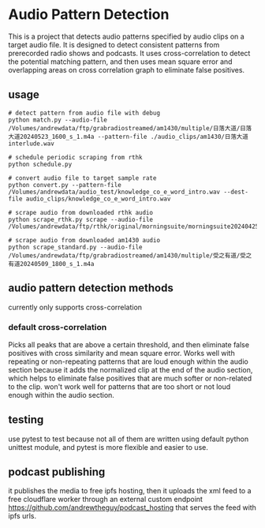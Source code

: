 # Audio Pattern Detection
This is a project that detects audio patterns specified by audio clips on a target audio file. It is designed to detect consistent patterns from prerecorded radio shows and podcasts.
It uses cross-correlation to detect the potential matching pattern, and then uses mean square error and overlapping areas on cross correlation graph to eliminate false positives.

## usage
```shell
# detect pattern from audio file with debug
python match.py --audio-file /Volumes/andrewdata/ftp/grabradiostreamed/am1430/multiple/日落大道/日落大道20240523_1600_s_1.m4a --pattern-file ./audio_clips/am1430/日落大道interlude.wav

# schedule periodic scraping from rthk
python schedule.py

# convert audio file to target sample rate
python convert.py --pattern-file  /Volumes/andrewdata/audio_test/knowledge_co_e_word_intro.wav --dest-file audio_clips/knowledge_co_e_word_intro.wav

# scrape audio from downloaded rthk audio
python scrape_rthk.py scrape --audio-file /Volumes/andrewdata/ftp/rthk/original/morningsuite/morningsuite20240425.m4a

# scrape audio from downloaded am1430 audio
python scrape_standard.py --audio-file /Volumes/andrewdata/ftp/grabradiostreamed/am1430/multiple/受之有道/受之有道20240509_1800_s_1.m4a

```

## audio pattern detection methods
currently only supports cross-correlation

### default cross-correlation
Picks all peaks that are above a certain threshold, and then eliminate false positives with cross similarity and mean square error.
Works well with repeating or non-repeating patterns that are loud enough within the audio section because it adds the normalized clip
at the end of the audio section, which helps to eliminate false positives that are much softer or non-related to the clip.
won't work well for patterns that are too short or not loud enough within the audio section. 

## testing
use pytest to test because not all of them are written using default python unittest module, and pytest is more flexible and easier to use.

## podcast publishing
it publishes the media to free ipfs hosting, then it uploads the xml feed to a free cloudflare worker through an external custom endpoint https://github.com/andrewtheguy/podcast_hosting that serves the feed with ipfs urls.